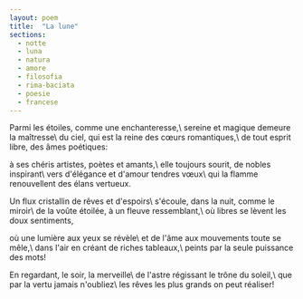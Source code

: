```yaml
---
layout: poem
title:  "La lune"
sections:
  - notte
  - luna
  - natura
  - amore
  - filosofia
  - rima-baciata
  - poesie
  - francese
---
```


Parmi les étoiles, comme une enchanteresse,\\
sereine et magique demeure la maîtresse\\
du ciel, qui est la reine des cœurs romantiques,\\
de tout esprit libre, des âmes poétiques:

à ses chéris artistes, poètes et amants,\\
elle toujours sourit, de nobles inspirant\\
vers d'élégance et d'amour tendres vœux\\
qui la flamme renouvellent des élans vertueux.

Un flux cristallin de rêves et d'espoirs\\
s'écoule, dans la nuit, comme le miroir\\
de la voûte étoilée, à un fleuve ressemblant,\\
où libres se lèvent les doux sentiments,

où une lumière aux yeux se révèle\\
et de l'âme aux mouvements toute se mêle,\\
dans l'air en créant de riches tableaux,\\
peints par la seule puissance des mots!

En regardant, le soir, la merveille\\
de l'astre régissant le trône du soleil,\\
que par la vertu jamais n'oubliez\\
les rêves les plus grands on peut réaliser!
